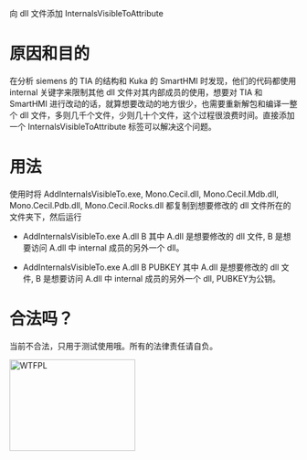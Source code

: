 向 dll 文件添加 InternalsVisibleToAttribute

# 原因和目的
在分析 siemens 的 TIA 的结构和 Kuka 的 SmartHMI 时发现，他们的代码都使用internal 关键字来限制其他 dll 文件对其内部成员的使用，想要对 TIA 和 SmartHMI 进行改动的话，就算想要改动的地方很少，也需要重新解包和编译一整个 dll 文件，多则几千个文件，少则几十个文件，这个过程很浪费时间。直接添加一个 InternalsVisibleToAttribute 标签可以解决这个问题。

# 用法
使用时将 AddInternalsVisibleTo.exe, Mono.Cecil.dll, Mono.Cecil.Mdb.dll, Mono.Cecil.Pdb.dll, Mono.Cecil.Rocks.dll 都复制到想要修改的 dll 文件所在的文件夹下，然后运行

+ AddInternalsVisibleTo.exe A.dll B
其中 A.dll 是想要修改的 dll 文件, B 是想要访问 A.dll 中 internal 成员的另外一个 dll。

+ AddInternalsVisibleTo.exe A.dll B PUBKEY
其中 A.dll 是想要修改的 dll 文件, B 是想要访问 A.dll 中 internal 成员的另外一个 dll, PUBKEY为公钥。

# 合法吗？
当前不合法，只用于测试使用哦。所有的法律责任请自负。

<a href="http://www.wtfpl.net/"><img
       src="http://www.wtfpl.net/wp-content/uploads/2012/12/logo-220x1601.png"
       width="220px" height="160px" alt="WTFPL" /></a>
